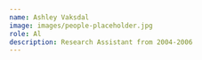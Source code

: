 ```yaml
---
name: Ashley Vaksdal
image: images/people-placeholder.jpg
role: Al
description: Research Assistant from 2004-2006
---
```

